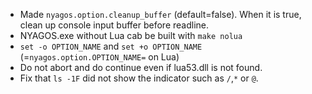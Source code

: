 - Made `nyagos.option.cleanup_buffer` (default=false). When it is true, clean up console input buffer before readline.
- NYAGOS.exe without Lua cab be built with `make nolua`
- `set -o OPTION_NAME` and `set +o OPTION_NAME` (=`nyagos.option.OPTION_NAME=` on Lua)
- Do not abort and do continue even if lua53.dll is not found.
- Fix that `ls -1F` did not show the indicator such as `/`,`*` or `@`.
